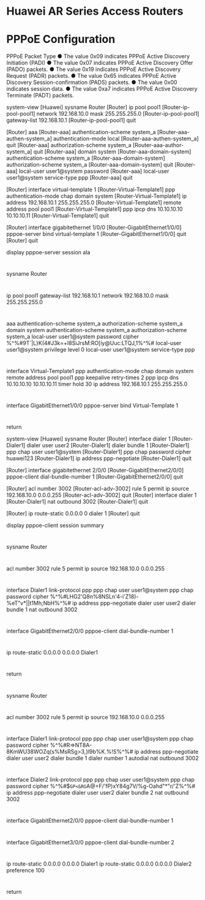 # Huawei AR Series Access Routers
# PPPoE Configuration

PPPoE Packet Type
● The value 0x09 indicates PPPoE Active Discovery Initiation (PADI)
● The value 0x07 indicates PPPoE Active Discovery Offer (PADO) packets.
● The value 0x19 indicates PPPoE Active Discovery Request (PADR) packets.
● The value 0x65 indicates PPPoE Active Discovery Session-confirmation (PADS) packets.
● The value 0x00 indicates session data.
● The value 0xa7 indicates PPPoE Active Discovery Terminate (PADT) packets.

<Huawei> system-view
[Huawei] sysname Router
[Router] ip pool pool1
[Router-ip-pool-pool1] network 192.168.10.0 mask 255.255.255.0
[Router-ip-pool-pool1] gateway-list 192.168.10.1
[Router-ip-pool-pool1] quit

[Router] aaa
[Router-aaa] authentication-scheme system_a
[Router-aaa-authen-system_a] authentication-mode local
[Router-aaa-authen-system_a] quit
[Router-aaa] authorization-scheme system_a
[Router-aaa-author-system_a] quit
[Router-aaa] domain system
[Router-aaa-domain-system] authentication-scheme system_a
[Router-aaa-domain-system] authorization-scheme system_a
[Router-aaa-domain-system] quit
[Router-aaa] local-user user1@system password
[Router-aaa] local-user user1@system service-type ppp
[Router-aaa] quit

[Router] interface virtual-template 1
[Router-Virtual-Template1] ppp authentication-mode chap domain system
[Router-Virtual-Template1] ip address 192.168.10.1 255.255.255.0
[Router-Virtual-Template1] remote address pool pool1
[Router-Virtual-Template1] ppp ipcp dns 10.10.10.10 10.10.10.11
[Router-Virtual-Template1] quit

[Router] interface gigabitethernet 1/0/0
[Router-GigabitEthernet1/0/0] pppoe-server bind virtual-template 1
[Router-GigabitEthernet1/0/0] quit
[Router] quit

<Router> display pppoe-server session ala

#
 sysname Router
#
ip pool pool1
 gateway-list 192.168.10.1
 network 192.168.10.0 mask 255.255.255.0
#
aaa
 authentication-scheme system_a
 authorization-scheme system_a
 domain system
 authentication-scheme system_a
 authorization-scheme system_a
 local-user user1@system password cipher %^%#9T`|L}K(4#J3k=+I8SiJrsM:RO[iy@Uuc:LTQJ,1%^%#
 local-user user1@system privilege level 0
 local-user user1@system service-type ppp
#
interface Virtual-Template1
 ppp authentication-mode chap domain system
 remote address pool pool1
 ppp keepalive retry-times 2
 ppp ipcp dns 10.10.10.10 10.10.10.11
 timer hold 30
 ip address 192.168.10.1 255.255.255.0
#
interface GigabitEthernet1/0/0
 pppoe-server bind Virtual-Template 1
#
return 

<Huawei> system-view
[Huawei] sysname Router
[Router] interface dialer 1
[Router-Dialer1] dialer user user2
[Router-Dialer1] dialer bundle 1
[Router-Dialer1] ppp chap user user1@system
[Router-Dialer1] ppp chap password cipher huawei123
[Router-Dialer1] ip address ppp-negotiate
[Router-Dialer1] quit

[Router] interface gigabitethernet 2/0/0
[Router-GigabitEthernet2/0/0] pppoe-client dial-bundle-number 1
[Router-GigabitEthernet2/0/0] quit

[Router] acl number 3002
[Router-acl-adv-3002] rule 5 permit ip source 192.168.10.0 0.0.0.255
[Router-acl-adv-3002] quit
[Router] interface dialer 1
[Router-Dialer1] nat outbound 3002
[Router-Dialer1] quit

[Router] ip route-static 0.0.0.0 0 dialer 1
[Router] quit

<Router> display pppoe-client session summary

#
 sysname Router
#
acl number 3002
 rule 5 permit ip source 192.168.10.0 0.0.0.255
#
interface Dialer1
 link-protocol ppp
 ppp chap user user1@system
 ppp chap password cipher %^%#LHG2'Q8n%8NSLn'4-i'Z18)-%eT"v*||t1Mh;NbH%^%#
 ip address ppp-negotiate
 dialer user user2
 dialer bundle 1
 nat outbound 3002
#
interface GigabitEthernet2/0/0
 pppoe-client dial-bundle-number 1
#
ip route-static 0.0.0.0 0.0.0.0 Dialer1
#
return

#
 sysname Router
#
acl number 3002
 rule 5 permit ip source 192.168.10.0 0.0.0.255
#
interface Dialer1
 link-protocol ppp
 ppp chap user user1@system
 ppp chap password cipher %^%#R=>NT8A-8KmWU38WOZq(s%MsRSg>3,}l9b%K.%!S%^%#
 ip address ppp-negotiate
 dialer user user2
 dialer bundle 1
 dialer number 1 autodial
 nat outbound 3002
#
interface Dialer2
 link-protocol ppp
 ppp chap user user1@system
 ppp chap password cipher %^%#$`GP<&RG`A@+F/'fP)xY84g7V/%g-Oahd"*"r/'Z%^%#
 ip address ppp-negotiate
 dialer user user2
 dialer bundle 2
 nat outbound 3002
#
interface GigabitEthernet2/0/0
 pppoe-client dial-bundle-number 1
#
interface GigabitEthernet3/0/0
 pppoe-client dial-bundle-number 2
#
ip route-static 0.0.0.0 0.0.0.0 Dialer1
ip route-static 0.0.0.0 0.0.0.0 Dialer2 preference 100
#
return

